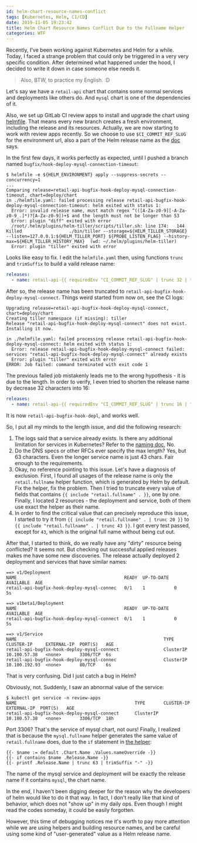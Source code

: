 ```yaml
---
id: helm-chart-resource-names-conflict
tags: [Kubernetes, Helm, CI/CD]
date: 2019-11-05 19:23:42
title: Helm Chart Resource Names Conflict Due to the Fullname Helper
categories: WTF
---
```


Recently, I've been working against Kubernetes and Helm for a while. Today, I faced a strange problem that could only be triggered in a very very specific condition. After determined what happened under the hood, I decided to write it down in case someone else needs it.

> Also, BTW, to practice my English. :D

<!--more-->

Let's say we have a `retail-api` chart that contains some normal services and deployments like others do. And `mysql` chart is one of the dependencies of it.

Also, we set up GitLab CI review apps to install and upgrade the chart using [helmfile](https://github.com/roboll/helmfile). That means every new branch creates a fresh environment, including the release and its resources. Actually, we are now starting to work with review apps recently. So we choose to use `$CI_COMMIT_REF_SLUG` for the environment url, also a part of the Helm release name as the [doc](https://docs.gitlab.com/ee/ci/environments.html#example-configuration) says.

In the first few days, it works perfectly as expected, until I pushed a branch named `bugfix/hook-deploy-mysql-connection-timeout`:

```
$ helmfile -e ${HELM_ENVIRONMENT} apply --suppress-secrets --concurrency=1
...
Comparing release=retail-api-bugfix-hook-deploy-mysql-connection-timeout, chart=deploy/chart
in ./helmfile.yaml: failed processing release retail-api-bugfix-hook-deploy-mysql-connection-timeout: helm exited with status 1:
  Error: invalid release name, must match regex ^(([A-Za-z0-9][-A-Za-z0-9_.]*)?[A-Za-z0-9])+$ and the length must not be longer than 53
  Error: plugin "diff" exited with error
  /root/.helm/plugins/helm-tiller/scripts/tiller.sh: line 174:   144 Killed                  ./bin/tiller --storage=${HELM_TILLER_STORAGE} --listen=127.0.0.1:${HELM_TILLER_PORT} ${PROBE_LISTEN_FLAG} --history-max=${HELM_TILLER_HISTORY_MAX}  (wd: ~/.helm/plugins/helm-tiller)
  Error: plugin "tiller" exited with error
```

Looks like easy to fix. I edit the `helmfile.yaml` then, using functions `trunc` and `trimSuffix` to build a vaild release name:

```yaml
releases:
  - name: retail-api-{{ requiredEnv "CI_COMMIT_REF_SLUG" | trunc 32 | trimSuffix "-" }}
```

After so, the release name has been truncated to `retail-api-bugfix-hook-deploy-mysql-connect`. Things weird started from now on, see the CI logs:

```
Upgrading release=retail-api-bugfix-hook-deploy-mysql-connect, chart=deploy/chart
Creating tiller namespace (if missing): tiller
Release "retail-api-bugfix-hook-deploy-mysql-connect" does not exist. Installing it now.

in ./helmfile.yaml: failed processing release retail-api-bugfix-hook-deploy-mysql-connect: helm exited with status 1:
  Error: release retail-api-bugfix-hook-deploy-mysql-connect failed: services "retail-api-bugfix-hook-deploy-mysql-connect" already exists
  Error: plugin "tiller" exited with error
ERROR: Job failed: command terminated with exit code 1
```

The previous failed job mistakenly leads me to the wrong hypothesis - it is due to the length. In order to verify, I even tried to shorten the release name by decrease 32 characters into 16:

```yaml
releases:
  - name: retail-api-{{ requiredEnv "CI_COMMIT_REF_SLUG" | trunc 16 | trimSuffix "-" }}
```

It is now `retail-api-bugfix-hook-depl`, and works well.

So, I put all my minds to the length issue, and did the following research:

1. The logs said that a service already exists. Is there any additional limitation for services in Kubernetes? Refer to the [naming doc](https://kubernetes.io/docs/concepts/overview/working-with-objects/names/), No.
2. Do the DNS specs or other RFCs ever specify the max length? Yes, but 63 characters. Even the longer service name is just 43 chars. Fair enough to the requirements.
3. Okay, no reference pointing to this issue. Let's have a diagnosis of exclusion. First, I found all usages of the release name is only the `retail.fullname` helper function, which is generated by Helm by default. Fix the helper, fix the problem. Then I tried to truncate every value of fields that contains `{{ include "retail.fullname" . }}`, one by one. Finally, I located 2 resources - the deployment and service, both of them use exact the helper as their name.
4. In order to find the critical value that can precisely reproduce this issue, I started to try it from `{{ include "retail.fullname" . | trunc 20 }}` to `{{ include "retail.fullname" . | trunc 43 }}`. I got every test passed, except for `43`, which is the original full name without being cut out.

After that, I started to think, do we really have any "dirty" resource being conflicted? It seems not. But checking out successful applied releases makes me have some new discoveries. The release actually deployed 2 deployment and services that have similar names:

```
==> v1/Deployment
NAME                                         READY  UP-TO-DATE  AVAILABLE  AGE
retail-api-bugfix-hook-deploy-mysql-connec   0/1    1           0          5s

==> v1beta1/Deployment
NAME                                         READY  UP-TO-DATE  AVAILABLE  AGE
retail-api-bugfix-hook-deploy-mysql-connect  0/1    1           0          5s

==> v1/Service
NAME                                                        TYPE       CLUSTER-IP     EXTERNAL-IP  PORT(S)   AGE
retail-api-bugfix-hook-deploy-mysql-connect                 ClusterIP  10.100.57.38   <none>       3306/TCP  6s
retail-api-bugfix-hook-deploy-mysql-connec                  ClusterIP  10.100.192.93  <none>       80/TCP    6s
```

That is very confusing. Did I just catch a bug in Helm?

Obviously, not. Suddenly, I saw an abnormal value of the service:

```
$ kubectl get service -n review-apps
NAME                                             TYPE       CLUSTER-IP     EXTERNAL-IP  PORT(S)   AGE
retail-api-bugfix-hook-deploy-mysql-connect      ClusterIP  10.100.57.38   <none>       3306/TCP  18h
```

Port 3306? That's the service of mysql chart, not ours! Finally, I realized that is because the `mysql.fullname` helper generates the same value of `retail.fullname` does, due to the `if` statement in [the helper](https://github.com/helm/charts/blob/7a04b113451bd56f8e1dfcde5d97abf2c5225880/stable/mysql/templates/_helpers.tpl#L18-L20):

```
{{- $name := default .Chart.Name .Values.nameOverride -}}
{{- if contains $name .Release.Name -}}
{{- printf .Release.Name | trunc 63 | trimSuffix "-" -}}
```

The name of the mysql service and deployment will be exactly the release name if it contains `mysql`, the chart name.

In the end, I haven't been digging deeper for the reason why the developers of helm would like to do it that way. In fact, I don't really like that kind of behavior, which does not "show up" in my daily ops. Even though I might read the codes someday, it could be easily forgotten.

However, this time of debugging notices me it's worth to pay more attention while we are using helpers and building resource names, and be careful using some kind of "user-generated" value as a Helm release name.
